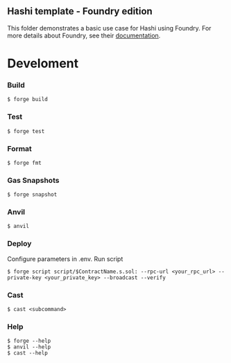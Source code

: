 ## Hashi template - Foundry edition

This folder demonstrates a basic use case for Hashi using Foundry. For more details about Foundry, see their [documentation](https://book.getfoundry.sh/getting-started/first-steps).

# Develoment

### Build

```shell
$ forge build
```

### Test

```shell
$ forge test
```

### Format

```shell
$ forge fmt
```

### Gas Snapshots

```shell
$ forge snapshot
```

### Anvil

```shell
$ anvil
```

### Deploy

Configure parameters in .env. Run script

```shell
$ forge script script/$ContractName.s.sol: --rpc-url <your_rpc_url> --private-key <your_private_key> --broadcast --verify
```

### Cast

```shell
$ cast <subcommand>
```

### Help

```shell
$ forge --help
$ anvil --help
$ cast --help
```
